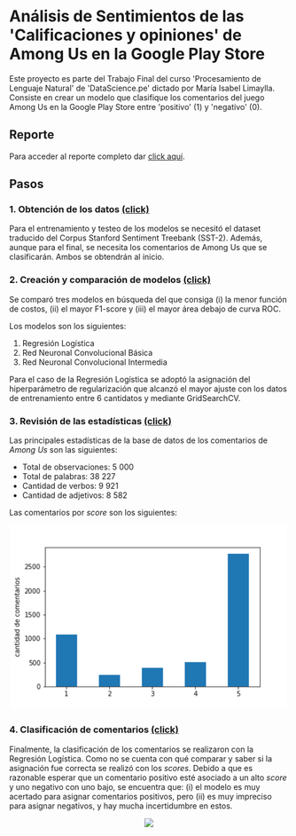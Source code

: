 # Análisis de Sentimientos de las 'Calificaciones y opiniones' de Among Us en la Google Play Store
Este proyecto es parte del Trabajo Final del curso 'Procesamiento de Lenguaje Natural' de 'DataScience.pe' dictado por María Isabel Limaylla. Consiste en crear un modelo que clasifique los comentarios del juego Among Us en la Google Play Store entre 'positivo' (1) y 'negativo' (0).

## Reporte
Para acceder al reporte completo dar [click aquí](https://github.com/mauricioalvaradoo/sentiment_analysis_among_us/blob/master/Reporte/main.pdf).


## Pasos
### 1. Obtención de los datos [(click)](https://github.com/mauricioalvaradoo/sentiment_analysis_among_us/blob/master/1.%20Data.py)
Para el entrenamiento y testeo de los modelos se necesitó el dataset traducido del Corpus Stanford Sentiment Treebank (SST-2). Además, aunque para el final, se necesita los comentarios de Among Us que se clasificarán. Ambos se obtendrán al inicio.


### 2. Creación y comparación de modelos [(click)](https://github.com/mauricioalvaradoo/sentiment_analysis_among_us/blob/master/2.%20Models.py)
Se comparó tres modelos en búsqueda del que consiga (i) la menor función de costos, (ii) el mayor F1-score y (iii) el mayor área debajo de curva ROC.

Los modelos son los siguientes:
1. Regresión Logística
2. Red Neuronal Convolucional Básica
3. Red Neuronal Convolucional Intermedia

Para el caso de la Regresión Logística se adoptó la asignación del hiperparámetro de regularización que alcanzó el mayor ajuste con los datos de entrenamiento entre 6 cantidatos y mediante GridSearchCV.


### 3. Revisión de las estadísticas [(click)](https://github.com/mauricioalvaradoo/sentiment_analysis_among_us/blob/master/3.%20Statistics.py)
Las principales estadísticas de la base de datos de los comentarios de _Among Us_ son las siguientes:
* Total de observaciones: 5 000
* Total de palabras: 38 227
* Cantidad de verbos: 9 921
* Cantidad de adjetivos: 8 582

Las comentarios por _score_ son los siguientes:
<p align="center">
  <img src="Figuras/comentarios_por_score.png" width="500">
</p>


### 4. Clasificación de comentarios [(click)](https://github.com/mauricioalvaradoo/sentiment_analysis_among_us/blob/master/4.%20Classification.py)
Finalmente, la clasificación de los comentarios se realizaron con la Regresión Logística. Como no se cuenta con qué comparar y saber si la asignación fue correcta se realizó con los _scores_. Debido a que es razonable esperar que un comentario positivo esté asociado a un alto _score_ y uno negativo con uno bajo, se encuentra que: (i) el modelo es muy acertado para asignar comentarios positivos, pero (ii) es muy impreciso para asignar negativos, y hay mucha incertidumbre en estos.

<p align="center">
  <img src="Figuras/clasificación.png" width="500">
</p>
